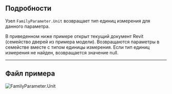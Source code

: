 ## Подробности
Узел `FamilyParameter.Unit` возвращает тип единиц измерения для данного параметра.

В приведенном ниже примере открыт текущий документ Revit (семейство дверей из примера модели). Возвращаются параметры в семействе вместе с типом единицы измерения. Если тип единиц измерения не найден, возвращается значение null.
___
## Файл примера

![FamilyParameter.Unit](./Revit.Elements.FamilyParameter.Unit_img.jpg)
